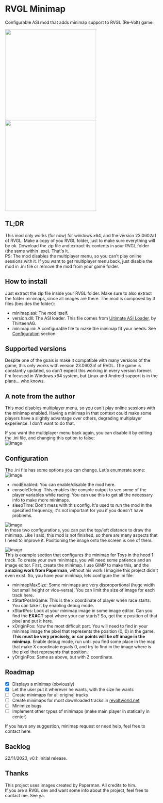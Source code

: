 # RVGL Minimap
Configurable ASI mod that adds minimap support to RVGL (Re-Volt) game.  

<img src="https://github.com/EliederSousa/RVGL-Minimap/assets/16262291/939be166-e096-4141-8c1a-b6020079d85f" align="center" height="300" >
<img src="https://github.com/EliederSousa/RVGL-Minimap/assets/16262291/daa70d57-b042-4292-b63b-a81a90f87ca4" align="center" height="300" >  

## TL;DR
This mod only works (for now) for windows x64, and the version 23.0602a1 of RVGL.
Make a copy of you RVGL folder, just to make sure everything will be ok. Download the zip file and extract its contents in your RVGL folder (the same within .exe). That's it.  
PS: The mod disables the multiplayer menu, so you can't play online sessions with it. If you want to get multiplayer menu back, just disable the mod in .ini file or remove the mod from your game folder.

## How to install
Just extract the zip file inside your RVGL folder. Make sure to also extract the folder minimaps, since all images are there. The mod is composed by 3 files (besides the folder):
  - minimap.asi: The mod itself.
  - version.dll: The ASI loader. This file comes from [Ultimate ASI Loader](https://github.com/ThirteenAG/Ultimate-ASI-Loader), by ThirteenAG.
  - minimap.ini: A configurable file to make the minimap fit your needs. See [Configuration](##Configuration) section.

## Supported versions
Despite one of the goals is make it compatible with many versions of the game, this only works with version 23.0602a1 of RVGL. The game is constantly updated, so don't expect this working in every version forever. I'm focused in Windows x64 system, but Linux and Android support is in the plans... who knows.  

## A note from the author
This mod disables multiplayer menu, so you can't play online sessions with the minimap enabled. Having a minimap in that context could make some players have a slightly advantage over others, degrading multiplayer experience. I don't want to do that.  

If you want the multiplayer menu back again, you can disable it by editing the .ini file, and changing this option to false:  
![image](https://github.com/EliederSousa/RVGL-Minimap/assets/16262291/237a6507-c814-45a8-bbd3-e72250c5c369)  

## Configuration
The .ini file has some options you can change. Let's enumerate some:  
  ![image](https://github.com/EliederSousa/RVGL-Minimap/assets/16262291/6b14c4e8-e58a-4d08-a2cc-26a9414e8111)  
  - modEnabled: You can enable/disable the mod here.
  - consoleDebug: This enables the console output to see some of the player variables while racing. You can use this to get all the necessary info to make more minimaps.
  - sleepTime: Don't mess with this config. It's used to run the mod in the specified frequency, it's not important for you if you doesn't have problems.

![image](https://github.com/EliederSousa/RVGL-Minimap/assets/16262291/45d4bc65-01b3-4831-8c90-38b308af6a2d)  
  In those two configurations, you can put the top/left distance to draw the minimap. Like I said, this mod is not finished, so there are many aspects that I need to improve it. Positioning the image onto the screen is one of them.

![image](https://github.com/EliederSousa/RVGL-Minimap/assets/16262291/c29bcf4f-4b8f-4972-ba80-a9c9ca87a6fa)  
  This is example section that configures the minimap for Toys in the hood 1 track. To create your own minimaps, you will need some patience and an image editor. 
  First, create the minimap. I use GIMP to make this, and the **amazing work from Paperman**, without his work I imagine this project didn't even exist. So, you have your minimap, lets configure the ini file:
  
  - minimapMaxSize: Some minimaps are very disproportional (huge width but small height or vice-versa). You can limit the size of image for each track here.  
  - zStartPosInGame: This is the x coordinate of player when race starts. You can take it by enabling debug mode.  
  - xStartPos: Look at your minimap image in some image editor. Can you find the **EXACT** spot where your car starts? So, get the x position of that pixel and put it here.  
  - xOriginPos: Now the most difficult part. You will need to find in your minimap image the pixel that represents the position (0, 0) in the game. **This must be very precisely, or car points will be off image in the minimap.** Enable debug mode, run until you find some place in the map that make X coordinate equals 0, and try to find in the image where is the pixel that represents that position.  
  - yOriginPos: Same as above, but with Z coordinate.

## Roadmap 
  - [x] Displays a minimap (obviously)
  - [x] Let the user put it wherever he wants, with the size he wants
  - [ ] Create minimaps for all original tracks
  - [ ] Create minimaps for most downloaded tracks in [revoltworld.net](https://www.revoltworld.net/)
  - [ ] Minimize bugs
  - [ ] Implement other types of minimaps (make main player in statically in center)

  If you have any suggestion, minimap request or need help, feel free to contact here.
  
  
## Backlog
22/11/2023, v0.1:
Initial release. 
  
  
## Thanks
This project uses images created by Paperman. All credits to him.  
If you are a RVGL dev and want some info about the project, feel free to contact me. See ya.
